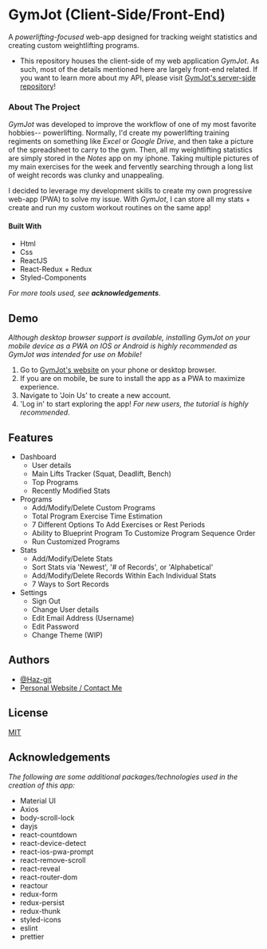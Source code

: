 
# GymJot (Client-Side/Front-End)

A *powerlifting-focused* web-app designed for tracking weight statistics and creating custom weightlifting programs.

- This repository houses the client-side of my web application *GymJot*. As such, most of the details mentioned here are largely front-end related. If you want to learn more about my API, please visit [GymJot's server-side repository](https://github.com/Haz-git/GymJot-Server)!

### About The Project

*GymJot* was developed to improve the workflow of one of my most favorite hobbies-- powerlifting. Normally, I'd create my powerlifting training
regiments on something like *Excel* or *Google Drive*, and then take a picture of the spreadsheet to carry to the gym. Then, all my weightlifting statistics
are simply stored in the *Notes* app on my iphone. Taking multiple pictures of my main exercises for the week and fervently searching through a long list of weight records was clunky and unappealing.

I decided to leverage my development skills to create my own progressive web-app (PWA) to solve my issue. With *GymJot*, I can store all my stats + create and run my custom workout routines on the same app!

#### Built With
- Html
- Css
- ReactJS
- React-Redux + Redux
- Styled-Components

*For more tools used, see **acknowledgements***.





## Demo

*Although desktop browser support is available, installing GymJot on your mobile device as a PWA on IOS or Android is highly recommended as GymJot was intended for use on Mobile!*

1. Go to [GymJot's website](https://gymjot.netlify.app/) on your phone or desktop browser.
2. If you are on mobile, be sure to install the app as a PWA to maximize experience.
3. Navigate to 'Join Us' to create a new account.
4. 'Log in' to start exploring the app! *For new users, the tutorial is highly recommended*.

  
## Features

- Dashboard
    - User details
    - Main Lifts Tracker (Squat, Deadlift, Bench)
    - Top Programs
    - Recently Modified Stats
- Programs
    - Add/Modify/Delete Custom Programs
    - Total Program Exercise Time Estimation
    - 7 Different Options To Add Exercises or Rest Periods
    - Ability to Blueprint Program To Customize Program Sequence Order
    - Run Customized Programs
- Stats
    - Add/Modify/Delete Stats
    - Sort Stats via 'Newest', '# of Records', or 'Alphabetical'
    - Add/Modify/Delete Records Within Each Individual Stats
    - 7 Ways to Sort Records
- Settings
    - Sign Out
    - Change User details
    - Edit Email Address (Username)
    - Edit Password
    - Change Theme (WIP)


## Authors

- [@Haz-git](https://github.com/Haz-git)
- [Personal Website / Contact Me](https://zharry.me/)

  
## License

[MIT](https://choosealicense.com/licenses/mit/)

  
## Acknowledgements
*The following are some additional packages/technologies used in the creation of this app:*

- Material UI
- Axios
- body-scroll-lock
- dayjs
- react-countdown
- react-device-detect
- react-ios-pwa-prompt
- react-remove-scroll
- react-reveal
- react-router-dom
- reactour
- redux-form
- redux-persist
- redux-thunk
- styled-icons
- eslint
- prettier

  
